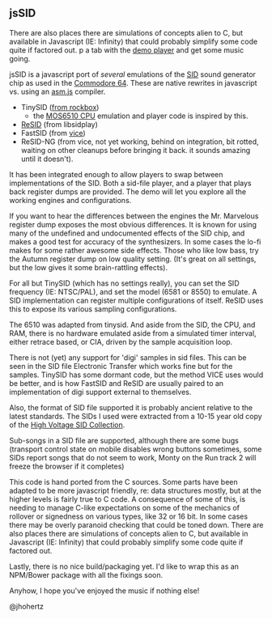 ## jsSID

There are also places there are simulations of concepts alien to C, but available in Javascript (IE: Infinity) that could probably simplify some code quite if factored out.
p a tab with the [demo player](http://jhohertz.github.io/jsSID) and get some music going.

jsSID is a javascript port of *several* emulations of the [SID](http://en.wikipedia.org/wiki/MOS_Technology_SID) sound generator chip as used in the [Commodore 64](http://en.wikipedia.org/wiki/Commodore_64). These are native rewrites in javascript vs. using an [asm.js](http://asmjs.org/) compiler.

- TinySID ([from rockbox](http://git.rockbox.org/?p=rockbox.git;a=blob_plain;f=lib/rbcodec/codecs/sid.c;hb=refs/heads/master))
  - the [MOS6510 CPU](http://en.wikipedia.org/wiki/MOS_Technology_6510) emulation and player code is inspired by this.
- [ReSID](http://en.wikipedia.org/wiki/ReSID) (from libsidplay)
- FastSID (from [vice](http://vice-emu.sourceforge.net/))
- ReSID-NG (from vice, not yet working, behind on integration, bit rotted, waiting on other cleanups before bringing it back. it sounds amazing until it doesn't).

It has been integrated enough to allow players to swap between implementations of the SID. Both a sid-file player, and a player that plays back register dumps are provided. The demo will let you explore all the working engines and configurations.

If you want to hear the differences between the engines the Mr. Marvelous register dump exposes the most obvious differences. It is known for using many of the undefined and undocumented effects of the SID chip, and makes a good test for accuracy of the synthesizers. In some cases the lo-fi makes for some rather awesome side effects. Those who like low bass, try the Autumn register dump on low quality setting. (It's great on all settings, but the low gives it some brain-rattling effects).

For all but TinySID (which has no settings really), you can set the SID frequency (IE: NTSC/PAL), and set the model (6581 or 8550) to emulate. A SID implementation can register multiple configurations of itself. ReSID uses this to expose its various sampling configurations.

The 6510 was adapted from tinysid. And aside from the SID, the CPU, and RAM, there is no hardware emulated aside from a simulated timer interval, either retrace based, or CIA, driven by the sample acquisition loop.

There is not (yet) any support for 'digi' samples in sid files. This can be seen in the SID file Electronic Transfer which works fine but for the samples. TinySID has some dormant code, but the method VICE uses would be better, and is how FastSID and ReSID are usually paired to an implementation of digi support external to themselves.

Also, the format of SID file supported it is probably ancient relative to the latest standards. The SIDs I used were extracted from a 10-15 year old copy of the [High Voltage SID Collection](http://www.hvsc.c64.org/).

Sub-songs in a SID file are supported, although there are some bugs (transport control state on mobile disables wrong buttons sometimes, some SIDs report songs that do not seem to work, Monty on the Run track 2 will freeze the browser if it completes)

This code is hand ported from the C sources. Some parts have been adapted to be more javascript friendly, re: data structures mostly, but at the higher levels is fairly true to C code. A consequence of some of this, is needing to manage C-like expectations on some of the mechanics of rollover or signedness on various types, like 32 or 16 bit. In some cases there may be overly paranoid checking that could be toned down. There are also places there are simulations of concepts alien to C, but available in Javascript (IE: Infinity) that could probably simplify some code quite if factored out.

Lastly, there is no nice build/packaging yet. I'd like to wrap this as an NPM/Bower package with all the fixings soon.

Anyhow, I hope you've enjoyed the music if nothing else!

@jhohertz

